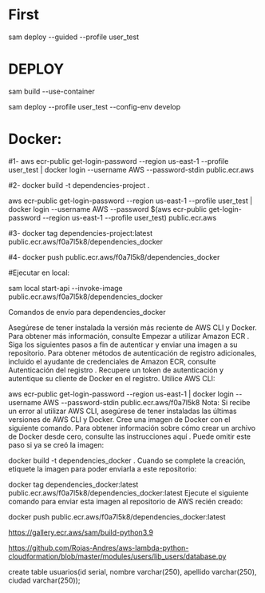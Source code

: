 # First

sam deploy --guided --profile user_test


# DEPLOY
sam build --use-container


sam deploy --profile user_test --config-env develop

# Docker:


#1- aws ecr-public get-login-password --region us-east-1 --profile user_test | docker login --username AWS --password-stdin public.ecr.aws


#2- docker build -t dependencies-project .



aws ecr-public get-login-password --region us-east-1 --profile user_test | docker login --username AWS --password $(aws ecr-public get-login-password --region us-east-1 --profile user_test) public.ecr.aws

#3- docker tag dependencies-project:latest public.ecr.aws/f0a7l5k8/dependencies_docker

#4- docker push public.ecr.aws/f0a7l5k8/dependencies_docker

#Ejecutar en local:

sam local start-api --invoke-image public.ecr.aws/f0a7l5k8/dependencies_docker





Comandos de envío para dependencies_docker

Asegúrese de tener instalada la versión más reciente de AWS CLI y Docker. Para obtener más información, consulte Empezar a utilizar Amazon ECR .
Siga los siguientes pasos a fin de autenticar y enviar una imagen a su repositorio. Para obtener métodos de autenticación de registro adicionales, incluido el ayudante de credenciales de Amazon ECR, consulte Autenticación del registro .
Recupere un token de autenticación y autentique su cliente de Docker en el registro.
Utilice AWS CLI:

aws ecr-public get-login-password --region us-east-1 | docker login --username AWS --password-stdin public.ecr.aws/f0a7l5k8
Nota: Si recibe un error al utilizar AWS CLI, asegúrese de tener instaladas las últimas versiones de AWS CLI y Docker.
Cree una imagen de Docker con el siguiente comando. Para obtener información sobre cómo crear un archivo de Docker desde cero, consulte las instrucciones aquí . Puede omitir este paso si ya se creó la imagen:

docker build -t dependencies_docker .
Cuando se complete la creación, etiquete la imagen para poder enviarla a este repositorio:

docker tag dependencies_docker:latest public.ecr.aws/f0a7l5k8/dependencies_docker:latest
Ejecute el siguiente comando para enviar esta imagen al repositorio de AWS recién creado:

docker push public.ecr.aws/f0a7l5k8/dependencies_docker:latest


https://gallery.ecr.aws/sam/build-python3.9  








https://github.com/Rojas-Andres/aws-lambda-python-cloudformation/blob/master/modules/users/lib_users/database.py



create table usuarios(id serial, nombre varchar(250), apellido varchar(250), ciudad varchar(250));
